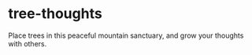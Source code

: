 # tree-thoughts

Place trees in this peaceful mountain sanctuary, and grow your thoughts with others.
